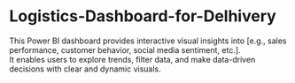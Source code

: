 # Logistics-Dashboard-for-Delhivery

This Power BI dashboard provides interactive visual insights into [e.g., sales performance, customer behavior, social media sentiment, etc.].  
It enables users to explore trends, filter data, and make data-driven decisions with clear and dynamic visuals.
